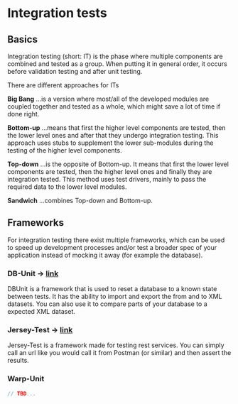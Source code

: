 # Integration tests

## Basics

Integration testing (short: IT) is the phase where multiple components are combined and tested as a group.
When putting it in general order, it occurs before validation testing and after unit testing.

There are different approaches for ITs

**Big Bang**
...is a version where most/all of the developed modules are coupled together and tested as a whole, which might save a lot of time if done right.

**Bottom-up**
...means that first the higher level components are tested, then the lower level ones and after that they undergo integration testing. This approach uses stubs to supplement the lower sub-modules during the testing of the higher level components.

**Top-down**
...is the opposite of Bottom-up. It means that first the lower level components are tested, then the higher level ones and finally they are integration tested. This method uses test drivers, mainly to pass the required data to the lower level modules.

**Sandwich**
...combines Top-down and Bottom-up.

## Frameworks

For integration testing there exist multiple frameworks, which can be used to speed up development processes and/or test a broader spec of your application instead of mocking it away (for example the database).

### DB-Unit -> [link](dbunit)

DBUnit is a framework that is used to reset a database to a known state between tests.
It has the ability to import and export the from and to XML datasets.
You can also use it to compare parts of your database to a expected XML dataset.

### Jersey-Test -> [link](jersey)

Jersey-Test is a framework made for testing rest services.
You can simply call an url like you would call it from Postman (or similar) and then assert the results.

### Warp-Unit

```java
// TBD...
```
